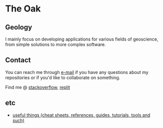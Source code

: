 # The Oak

## Geology

I mainly focus on developing applications for various fields of geoscience, from simple solutions to more complex software.

## Contact

You can reach me through [e-mail](mailto:gaaldavid@tuta.io) if you have any questions about my repositories or if you'd like to collaborate on something.

Find me @ [stackoverflow](https://stackoverflow.com/users/19555447/gaaldavid), [replit](https://replit.com/@gaaldavid)

## etc

- [useful things (cheat sheets, references, guides, tutorials, tools and such)](https://github.com/realgaaldavid/realgaaldavid/tree/main/useful.md)
